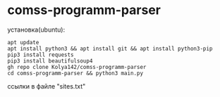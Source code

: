 # comss-programm-parser
установка(ubuntu):
  ```linux
apt update
apt install python3 && apt install git && apt install python3-pip
pip3 install requests
pip3 install beautifulsoup4
gh repo clone Kolya142/comss-programm-parser
cd comss-programm-parser && python3 main.py
```
ссылки в файле "sites.txt"

